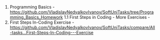 1. Programming Basics                         - https://github.com/VladislavNedyalkovIvanov/SoftUniTasks/tree/Programming_Basics_Homework
1.1 First Steps in Coding - More Exercises    - 
2. First Steps In-Coding Exercise             - https://github.com/VladislavNedyalkovIvanov/SoftUniTasks/compare/All-tasks...First-Steps-In-Coding---Exercise
